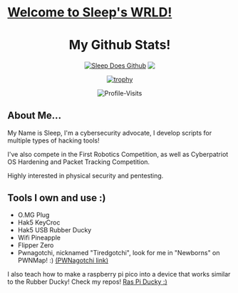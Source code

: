 <h1>
  <u>
  Welcome to Sleep's WRLD!
  </u>
</h1>

<!-- !GITHUB STATS! -->
<div align="center">
<h1>
My Github Stats!
</h1>
<a href="https://github.com/Sl66p"><img align="center" src="https://github-readme-stats.vercel.app/api?username=Sl66p&show_icons=true&count_private=true&include_all_commits=true&theme=onedark&hide_border=true" alt="Sleep Does Github" /></a>  <a href="https://github.com/Sl66p"><img align="center" src="https://github-readme-stats.vercel.app/api/top-langs/?username=Sl66p&layout=compact&theme=onedark&hide_border=true" /></a> 

[![trophy](https://github-profile-trophy.vercel.app/?username=Sl66p&theme=onedark&no-frame=true)](https://github.com/Sl66p)

![Profile-Visits](https://profile-counter.glitch.me/Sl66p/count.svg)
</div>

<!-- !ABOUT ME! -->
<section id="about me" class="h2">
  <h2>About Me...</h2>
  <p>
    My Name is Sleep, I'm a cybersecurity advocate, I develop scripts for multiple types of hacking tools!
  </p>
  <p>
    I've also compete in the First Robotics Competition, as well as Cyberpatriot OS Hardening and Packet Tracking Competition.
  </p>
  <p>
    Highly interested in physical security and pentesting. 
  </p>
</section>
  
<!-- !Tools! -->
<section id="tools" class="h2">
  <h2>Tools I own and use :)</h2>
  <ul>
    <li>O.MG Plug</li>
    <li>Hak5 KeyCroc</li>
    <li>Hak5 USB Rubber Ducky</li>
    <li>Wifi Pineapple</li>
    <li>Flipper Zero</li>
    <li>Pwnagotchi, nicknamed "Tiredgotchi", look for me in "Newborns" on PWNMap! :) <a href="https://pwnagotchi.ai/" target="_blank">(PWNagotchi link)</a></li>
  </ul>
  <p>
     I also teach how to make a raspberry pi pico into a device that works similar to the Rubber Ducky! Check my repos!
        <a href="https://github.com/Sl66p/Ras-Pi-Pico-HID-Manipulator" target="_blank">Ras Pi Ducky :)</a>
  </p>
